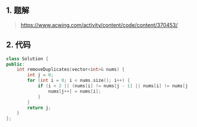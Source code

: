 ## 1. 题解
> https://www.acwing.com/activity/content/code/content/370453/

## 2. 代码
```c++
class Solution {
public:
    int removeDuplicates(vector<int>& nums) {
        int j = 0;
        for (int i = 0; i < nums.size(); i++) {
            if (i < 2 || (nums[i] != nums[j - 1] || nums[i] != nums[j - 2])) {
                nums[j++] = nums[i];
            }
        }
        return j;
    }
};
```